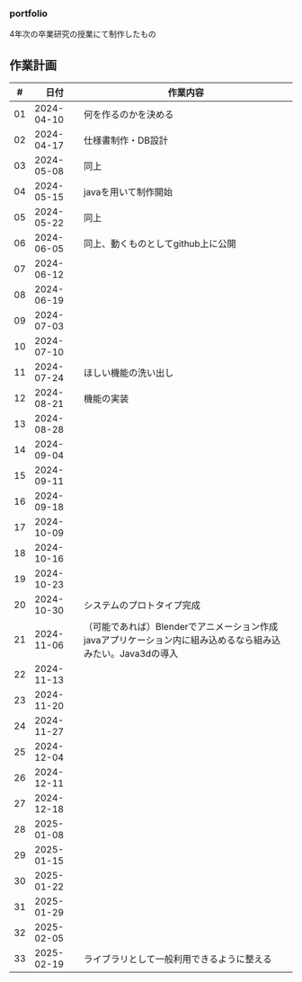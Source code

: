 ### portfolio
4年次の卒業研究の授業にて制作したもの

## 作業計画
| # | 日付 | 作業内容 |
| --- | --- | --- |
| 01 | 2024-04-10 | 何を作るのかを決める |
| 02 | 2024-04-17 | 仕様書制作・DB設計 |
| 03 | 2024-05-08 | 同上 |
| 04 | 2024-05-15 | javaを用いて制作開始 |
| 05 | 2024-05-22 | 同上 |
| 06 | 2024-06-05 | 同上、動くものとしてgithub上に公開 |
| 07 | 2024-06-12 | |
| 08 | 2024-06-19 | |
| 09 | 2024-07-03 | |
| 10 | 2024-07-10 | |
| 11 | 2024-07-24 | ほしい機能の洗い出し|
| 12 | 2024-08-21 | 機能の実装|
| 13 | 2024-08-28 | |
| 14 | 2024-09-04 | |
| 15 | 2024-09-11 | |
| 16 | 2024-09-18 | |
| 17 | 2024-10-09 | |
| 18 | 2024-10-16 | |
| 19 | 2024-10-23 | |
| 20 | 2024-10-30 | システムのプロトタイプ完成|
| 21 | 2024-11-06 | （可能であれば）Blenderでアニメーション作成 javaアプリケーション内に組み込めるなら組み込みたい。Java3dの導入|
| 22 | 2024-11-13 | |
| 23 | 2024-11-20 | |
| 24 | 2024-11-27 | |
| 25 | 2024-12-04 | |
| 26 | 2024-12-11 | |
| 27 | 2024-12-18 | |
| 28 | 2025-01-08 | |
| 29 | 2025-01-15 | |
| 30 | 2025-01-22 | |
| 31 | 2025-01-29 | |
| 32 | 2025-02-05 | |
| 33 | 2025-02-19 | ライブラリとして一般利用できるように整える|
